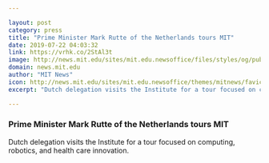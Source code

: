 ```yaml
---

layout: post
category: press
title: "Prime Minister Mark Rutte of the Netherlands tours MIT"
date: 2019-07-22 04:03:32
link: https://vrhk.co/2StAl3t
image: http://news.mit.edu/sites/mit.edu.newsoffice/files/styles/og/public/images/2019/MIT-Netherlands-PM-01.jpg
domain: news.mit.edu
author: "MIT News"
icon: http://news.mit.edu/sites/mit.edu.newsoffice/themes/mitnews/favicon.ico
excerpt: "Dutch delegation visits the Institute for a tour focused on computing, robotics, and health care innovation."

---
```


### Prime Minister Mark Rutte of the Netherlands tours MIT

Dutch delegation visits the Institute for a tour focused on computing, robotics, and health care innovation.